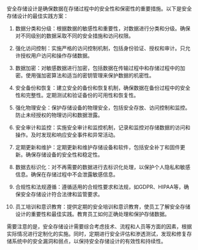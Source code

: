 安全存储设计是确保数据在存储过程中的安全性和保密性的重要措施。以下是安全存储设计的最佳实践方案：

1. 数据分类和分级：根据数据的敏感性和重要性，对数据进行分类和分级。确保对不同级别的数据采取不同的安全措施和访问权限。

2. 强化访问控制：实施严格的访问控制机制，包括身份验证、授权和审计。只允许授权用户访问和操作存储数据。

3. 数据加密：对敏感数据进行加密，包括数据在传输过程中和存储过程中的加密。使用强加密算法和适当的密钥管理来保护数据的机密性。

4. 安全备份和恢复：建立安全的备份和恢复机制，确保数据在备份过程中的安全性和完整性。定期测试和验证备份的可用性和恢复性。

5. 强化物理安全：保护存储设备的物理安全，包括安全存放、访问控制和监控。防止未经授权的物理访问和数据泄露。

6. 安全审计和监控：实施安全审计和监控机制，记录和监控对存储数据的访问和操作。及时发现和响应安全事件和异常活动。

7. 定期更新和维护：定期更新和维护存储设备和软件，包括安全补丁和固件更新。确保存储设备的安全性和稳定性。

8. 数据去标识化：对不再需要的数据进行去标识化处理，以保护个人隐私和敏感信息。确保在存储过程中不会泄露敏感信息。

9. 合规性和法规遵循：遵循适用的合规性要求和法规，如GDPR、HIPAA等，确保安全存储设计符合法律和监管要求。

10. 员工培训和意识教育：提供定期的安全培训和意识教育，使员工了解安全存储设计的重要性和最佳实践。教育员工如何正确处理和保护存储数据。

需要注意的是，安全存储设计需要综合考虑技术、流程和人员等方面的因素，根据实际情况进行定制化的实施。同时，定期进行安全评估和渗透测试，发现和修复存储系统中的安全漏洞和弱点，以保持安全存储设计的有效性和持续性。